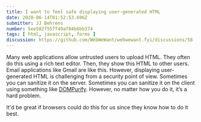 ```yaml
---
title: I want to feel safe displaying user-generated HTML
date: 2020-06-14T01:52:53.696Z
submitter: JJ Behrens
number: 5ee582f557f49af84b6bb374
tags: [ html, javascript, forms ]
discussion: https://github.com/WebWeWant/webwewant.fyi/discussions/58
---
```


Many web applications allow untrusted users to upload HTML. They often do this using a rich text editor. Then, they show this HTML to other users. Email applications like Gmail are like this. However, displaying user-generated HTML is challenging from a security point of view. Sometimes you can sanitize it on the server. Sometimes you can sanitize it on the client using something like [DOMPurify](https://www.npmjs.com/package/dompurify). However, no matter how you do it, it’s a hard problem.

It'd be great if browsers could do this for us since they know how to do it best.
